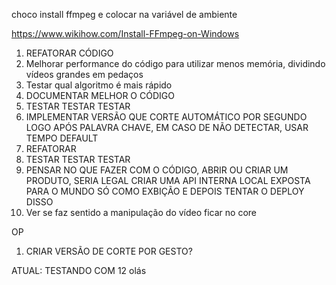 choco install ffmpeg e colocar na variável de ambiente

https://www.wikihow.com/Install-FFmpeg-on-Windows

1. REFATORAR CÓDIGO
2. Melhorar performance do código para utilizar menos memória, dividindo vídeos grandes em pedaços
3. Testar qual algoritmo é mais rápido
4. DOCUMENTAR MELHOR O CÓDIGO
5. TESTAR TESTAR TESTAR
6. IMPLEMENTAR VERSÃO QUE CORTE AUTOMÁTICO POR SEGUNDO LOGO APÓS PALAVRA CHAVE, EM CASO DE NÃO DETECTAR, USAR TEMPO DEFAULT
7. REFATORAR
8. TESTAR TESTAR TESTAR
9. PENSAR NO QUE FAZER COM O CÓDIGO, ABRIR OU CRIAR UM PRODUTO, SERIA LEGAL CRIAR UMA API INTERNA LOCAL EXPOSTA PARA O MUNDO SÓ COMO EXBIÇÃO E DEPOIS TENTAR O DEPLOY DISSO
10. Ver se faz sentido a manipulação do vídeo ficar no core

OP

1. CRIAR VERSÃO DE CORTE POR GESTO?



ATUAL: TESTANDO COM 12 olás